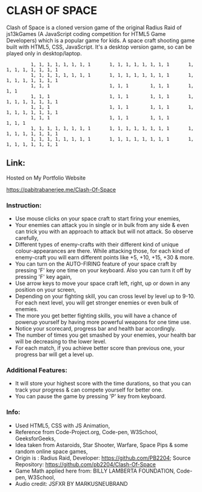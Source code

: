 # CLASH OF SPACE

Clash of Space is a cloned version game of the original Radius Raid of js13kGames (A JavaScript coding competition for HTML5 Game Developers) which is a popular game for kids.
A space craft shooting game built with HTML5, CSS, JavaScript. It's a desktop version game, so can be played only in desktop/laptop.

    		 1, 1, 1, 1, 1, 1, 1, 1       1, 1, 1, 1, 1, 1, 1, 1       1, 1, 1, 1, 1, 1, 1, 1
    		 1, 1, 1, 1, 1, 1, 1, 1       1, 1, 1, 1, 1, 1, 1, 1       1, 1, 1, 1, 1, 1, 1, 1
    		 1, 1, 1                      1, 1, 1        1, 1, 1       1, 1, 1
    		 1, 1, 1                      1, 1, 1        1, 1, 1       1, 1, 1, 1, 1, 1, 1, 1
    		 1, 1, 1                      1, 1, 1        1, 1, 1       1, 1, 1, 1, 1, 1, 1, 1
    		 1, 1, 1                      1, 1, 1        1, 1, 1                      1, 1, 1
    		 1, 1, 1, 1, 1, 1, 1, 1       1, 1, 1, 1, 1, 1, 1, 1       1, 1, 1, 1, 1, 1, 1, 1
    		 1, 1, 1, 1, 1, 1, 1, 1       1, 1, 1, 1, 1, 1, 1, 1       1, 1, 1, 1, 1, 1, 1, 1


## Link:

Hosted on My Portfolio Website

https://pabitrabanerjee.me/Clash-Of-Space

### Instruction:

- Use mouse clicks on your space craft to start firing your enemies,
- Your enemies can attack you in single or in bulk from any side & even can trick you with an approach to attack but will not attack. So observe carefully,
- Different types of enemy-crafts with their different kind of unique colour-appearances are there. While attacking those, for each kind of enemy-craft you will earn different points like +5, +10, +15, +30 & more.
- You can turn on the AUTO-FIRING feature of your space craft by pressing 'F' key one time on your keyboard. Also you can turn it off by pressing 'F' key again,
- Use arrow keys to move your space craft left, right, up or down in any position on your screen,
- Depending on your fighting skill, you can cross level by level up to 9-10. For each next level, you will get stronger enemies or even bulk of enemies.
- The more you get better fighting skills, you will have a chance of powerup yourself by having more powerful weapons for one time use.
- Notice your scorecard, progress bar and health bar accordingly.
- The number of times you get smashed by your enemies, your health bar will be decreasing to the lower level.
- For each match, if you achieve better score than previous one, your progress bar will get a level up.

### Additional Features:

- It will store your highest score with the time durations, so that you can track your progress & can compete yourself for better one.
- You can pause the game by pressing 'P' key from keyboard.

### Info:

- Used HTML5, CSS with JS Animation,
- Reference from Code-Project.org, Code-pen, W3School, GeeksforGeeks,
- Idea taken from Astaroids, Star Shooter, Warfare, Space Pips & some random online space games,
- Origin is : Radius Raid, Developer: https://github.com/PB2204; Source Repository: https://github.com/pb2204/Clash-Of-Space
- Game Math applied here from: BILLY LAMBERTA FOUNDATION, Code-pen, W3School,
- Audio credit: JSFXR BY MARKUSNEUBRAND